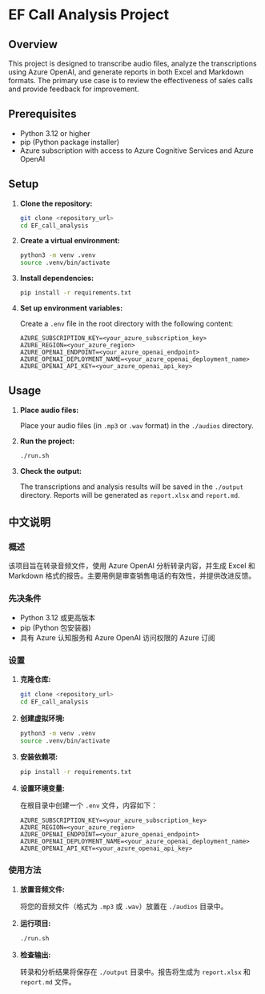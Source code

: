 # EF Call Analysis Project

## Overview

This project is designed to transcribe audio files, analyze the transcriptions using Azure OpenAI, and generate reports in both Excel and Markdown formats. The primary use case is to review the effectiveness of sales calls and provide feedback for improvement.

## Prerequisites

- Python 3.12 or higher
- pip (Python package installer)
- Azure subscription with access to Azure Cognitive Services and Azure OpenAI

## Setup

1. **Clone the repository:**

    ```bash
    git clone <repository_url>
    cd EF_call_analysis
    ```

2. **Create a virtual environment:**

    ```bash
    python3 -m venv .venv
    source .venv/bin/activate
    ```

3. **Install dependencies:**

    ```bash
    pip install -r requirements.txt
    ```

4. **Set up environment variables:**

    Create a `.env` file in the root directory with the following content:

    ```plaintext
    AZURE_SUBSCRIPTION_KEY=<your_azure_subscription_key>
    AZURE_REGION=<your_azure_region>
    AZURE_OPENAI_ENDPOINT=<your_azure_openai_endpoint>
    AZURE_OPENAI_DEPLOYMENT_NAME=<your_azure_openai_deployment_name>
    AZURE_OPENAI_API_KEY=<your_azure_openai_api_key>
    ```

## Usage

1. **Place audio files:**

    Place your audio files (in `.mp3` or `.wav` format) in the `./audios` directory.

2. **Run the project:**

    ```bash
    ./run.sh
    ```

3. **Check the output:**

    The transcriptions and analysis results will be saved in the `./output` directory. Reports will be generated as `report.xlsx` and `report.md`.

## 中文说明

### 概述

该项目旨在转录音频文件，使用 Azure OpenAI 分析转录内容，并生成 Excel 和 Markdown 格式的报告。主要用例是审查销售电话的有效性，并提供改进反馈。

### 先决条件

- Python 3.12 或更高版本
- pip (Python 包安装器)
- 具有 Azure 认知服务和 Azure OpenAI 访问权限的 Azure 订阅

### 设置

1. **克隆仓库:**

    ```bash
    git clone <repository_url>
    cd EF_call_analysis
    ```

2. **创建虚拟环境:**

    ```bash
    python3 -m venv .venv
    source .venv/bin/activate
    ```

3. **安装依赖项:**

    ```bash
    pip install -r requirements.txt
    ```

4. **设置环境变量:**

    在根目录中创建一个 `.env` 文件，内容如下：

    ```plaintext
    AZURE_SUBSCRIPTION_KEY=<your_azure_subscription_key>
    AZURE_REGION=<your_azure_region>
    AZURE_OPENAI_ENDPOINT=<your_azure_openai_endpoint>
    AZURE_OPENAI_DEPLOYMENT_NAME=<your_azure_openai_deployment_name>
    AZURE_OPENAI_API_KEY=<your_azure_openai_api_key>
    ```

### 使用方法

1. **放置音频文件:**

    将您的音频文件（格式为 `.mp3` 或 `.wav`）放置在 `./audios` 目录中。

2. **运行项目:**

    ```bash
    ./run.sh
    ```

3. **检查输出:**

    转录和分析结果将保存在 `./output` 目录中。报告将生成为 `report.xlsx` 和 `report.md` 文件。
